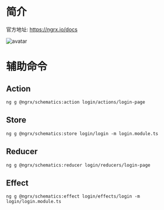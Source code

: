 # 简介
官方地址: https://ngrx.io/docs

![avatar](https://ngrx.io/generated/images/guide/store/state-management-lifecycle.png)

# 辅助命令
## Action
```
ng g @ngrx/schematics:action login/actions/login-page
```
## Store
```
ng g @ngrx/schematics:store login/login -m login.module.ts
```
## Reducer
```
ng g @ngrx/schematics:reducer login/reducers/login-page
```
## Effect
```
ng g @ngrx/schematics:effect login/effects/login -m login/login.module.ts
```